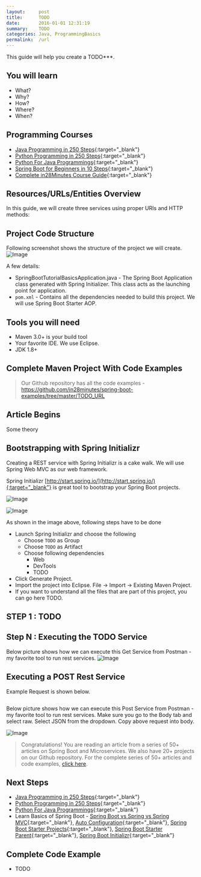 ```yaml
---
layout:     post
title:      TODO
date:       2016-01-01 12:31:19
summary:    TODO
categories: Java, ProgrammingBasics
permalink:  /url
---
```


This guide will help you create a TODO***. 
 
## You will learn
- What?
- Why?
- How?
- Where?
- When?

## Programming Courses

- [Java Programming in 250 Steps](https://courses.in28minutes.com/p/java-tutorial-for-beginner-in-250-steps){:target="_blank"}
- [Python Programming in 250 Steps](https://www.udemy.com/course/python-tutorial-for-beginners/?couponCode=OCTOBER-2019){:target="_blank"}
- [Python For Java Programmings](https://www.udemy.com/course/learn-python-programming-for-java-programmers?couponCode=OCTOBER-2019){:target="_blank"}
- [Spring Boot for Beginners in 10 Steps](https://courses.in28minutes.com/p/spring-boot-for-beginners-in-10-steps){:target="_blank"}
- [Complete in28Minutes Course Guide](https://courses.in28minutes.com/p/in28minutes-course-guide){:target="_blank"}

## Resources/URLs/Entities Overview

In this guide, we will create three services using proper URIs and HTTP methods:

## Project Code Structure

Following screenshot shows the structure of the project we will create.
![Image](/images/TODO.png "TODO-DESC") 

A few details:
- SpringBootTutorialBasicsApplication.java - The Spring Boot Application class generated with Spring Initializer. This class acts as the launching point for application.
- `pom.xml` - Contains all the dependencies needed to build this project. We will use Spring Boot Starter AOP.


## Tools you will need
- Maven 3.0+ is your build tool
- Your favorite IDE. We use Eclipse.
- JDK 1.8+

## Complete Maven Project With Code Examples
> Our Github repository has all the code examples - https://github.com/in28minutes/spring-boot-examples/tree/master/TODO_URL

## Article Begins
Some theory

## Bootstrapping with Spring Initializr

Creating a REST service with Spring Initializr is a cake walk. We will use Spring Web MVC as our web framework.  

Spring Initializr [http://start.spring.io/](http://start.spring.io/){:target="_blank"} is great tool to bootstrap your Spring Boot projects.

![Image](/images/Spring-Initializr-Web.png "Web, Actuator and Developer Tools")   

![Image](/images/Spring-Initializr-Web-JPA.png "Web, JPA, Hibernate and Developer Tools")

As shown in the image above, following steps have to be done

- Launch Spring Initializr and choose the following
  - Choose `TODO` as Group
  - Choose `TODO` as Artifact
  - Choose following dependencies
    - Web
    - DevTools
    - TODO
- Click Generate Project.
- Import the project into Eclipse. File -> Import -> Existing Maven Project.
- If you want to understand all the files that are part of this project, you can go here TODO.

## STEP 1 : TODO


## Step N : Executing the TODO Service 

Below picture shows how we can execute this Get Service from Postman - my favorite tool to run rest services.
![Image](/images/ExecutingGetRestServiceUsingPostman.png "Executing Rest Service From Postman")   

## Executing a POST Rest Service

Example Request is shown below. 

```json
```

Below picture shows how we can execute this Post Service from Postman - my favorite tool to run rest services. Make sure you go to the Body tab and select raw. Select JSON from the dropdown. Copy above request into body.

![Image](/images/ExecutingPostRestServiceUsingPostman.png "Executing Post Rest Service From Postman")   

> Congratulations! You are reading an article from a series of 50+ articles on Spring Boot and Microservices. We also have 20+ projects on our Github repository. For the complete series of 50+ articles and code examples, [click here](http://www.springboottutorial.com/spring-boot-tutorials-for-beginners).

## Next Steps
- [Java Programming in 250 Steps](https://courses.in28minutes.com/p/java-tutorial-for-beginner-in-250-steps){:target="_blank"}
- [Python Programming in 250 Steps](https://www.udemy.com/course/python-tutorial-for-beginners/?couponCode=OCTOBER-2019){:target="_blank"}
- [Python For Java Programmings](https://www.udemy.com/course/learn-python-programming-for-java-programmers?couponCode=OCTOBER-2019){:target="_blank"}
- Learn Basics of Spring Boot - [Spring Boot vs Spring vs Spring MVC](http://www.springboottutorial.com/spring-boot-vs-spring-mvc-vs-spring){:target="_blank"}, [Auto Configuration](http://www.springboottutorial.com/spring-boot-auto-configuration){:target="_blank"}, [Spring Boot Starter Projects](http://www.springboottutorial.com/spring-boot-starter-projects){:target="_blank"}, [Spring Boot Starter Parent](http://www.springboottutorial.com/spring-boot-starter-parent){:target="_blank"}, [Spring Boot Initializr](http://www.springboottutorial.com/spring-initialzr-bootstrap-spring-boot-applications){:target="_blank"}


## Complete Code Example
- TODO